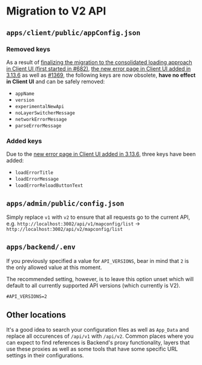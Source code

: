 # Migration to V2 API

## `apps/client/public/appConfig.json`

### Removed keys

As a result of [finalizing the migration to the consolidated loading approach in Client UI (first started in #682)](https://github.com/hajkmap/Hajk/commit/01123dd79aec6d66b0f7cd4f3ad767bef2f2c4f2), [the new error page in Client UI added in 3.13.6](https://github.com/hajkmap/Hajk/commit/f2201fc2c63988175172315313344a8992a17c4d) as well as [#1369](https://github.com/hajkmap/Hajk/issues/1369), the following keys are now obsolete, **have no effect in Client UI** and can be safely removed:

- `appName`
- `version`
- `experimentalNewApi`
- `noLayerSwitcherMessage`
- `networkErrorMessage`
- `parseErrorMessage`

### Added keys

Due to the [new error page in Client UI added in 3.13.6](https://github.com/hajkmap/Hajk/commit/f2201fc2c63988175172315313344a8992a17c4d), three keys have been added:

- `loadErrorTitle`
- `loadErrorMessage`
- `loadErrorReloadButtonText`

## `apps/admin/public/config.json`

Simply replace `v1` with `v2` to ensure that all requests go to the current API, e.g.
`http://localhost:3002/api/v1/mapconfig/list` -> `http://localhost:3002/api/v2/mapconfig/list`

## `apps/backend/.env`

If you previously specified a value for `API_VERSIONS`, bear in mind that `2` is the only allowed value at this moment.

The recommended setting, however, is to leave this option unset which will default to all currently supported API versions (which currently is V2).

```shell
#API_VERSIONS=2
```

## Other locations

It's a good idea to search your configuration files as well as `App_Data` and replace all occurences of `/api/v1` with `/api/v2`. Common places where you can expect to find references is Backend's proxy functionality, layers that use these proxies as well as some tools that have some specific URL settings in their configurations.
